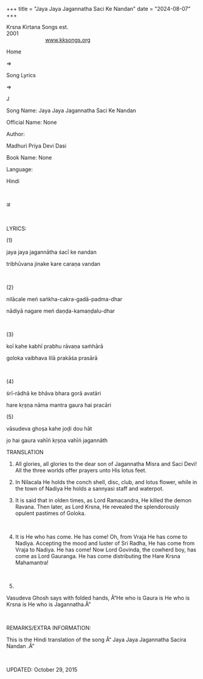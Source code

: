 +++ 
title = "Jaya Jaya Jagannatha Saci Ke Nandan"
date = "2024-08-07"
+++

Krsna Kirtana Songs est.
2001                                                                                                                                    
            
www.kksongs.org








Home
 
⇒
 
Song
Lyrics


⇒
 
J


Song
Name: Jaya Jaya Jagannatha Saci Ke Nandan


Official
Name: None


Author:

Madhuri Priya Devi
Dasi


Book
Name: None


Language:

Hindi


 








अ


















 


LYRICS:


(1)


jaya
jaya jagannātha śacī ke nandan 

tribhūvana jinake kare caraṇa vandan


 


(2)


nilācale
meń sańkha-cakra-gadā-padma-dhar 

nādiyā nagare meń daṇḍa-kamaṇḍalu-dhar


 


(3) 


koī
kahe kabhī prabhu rāvaṇa saḿhārā 

goloka vaibhava lilā prakāśa prasārā


 


(4)


śrī-rādhā ke bhāva
bhara gorā avatāri

hare kṛṣṇa nāma mantra gaura hai pracāri


(5) 


vāsudeva
ghoṣa kahe joḍi dou hāt 

jo hai gaura vahīń kṛṣṇa vahīń
jagannāth



TRANSLATION


1) All
glories, all glories to the dear son of Jagannatha Misra and Saci Devi! All the
three worlds offer prayers unto His lotus feet.



2) In Nilacala He holds the conch shell, disc, club, and lotus flower, while in
the town of Nadiya He holds a sannyasi staff and waterpot.



3) It is said that in olden times, as Lord Ramacandra, He killed the demon
Ravana. Then later, as Lord Krsna, He revealed the splendorously opulent
pastimes of Goloka.

 


4) It
is He who has come. He has come! Oh, from Vraja He has come to Nadiya.
Accepting the mood and luster of Sri Radha, He has come from Vraja to Nadiya.
He has come! Now Lord Govinda, the cowherd boy, has come as Lord Gauranga. He
has come distributing the Hare Krsna Mahamantra!


 


5)
Vasudeva Ghosh says with folded hands, Â“He who is Gaura is He who is Krsna is
He who is Jagannatha.Â”


 


REMARKS/EXTRA
INFORMATION:


This
is the Hindi translation of the song Â“
Jaya Jaya Jagannatha
Sacira Nandan
.Â”


 


UPDATED:
 October 29, 2015